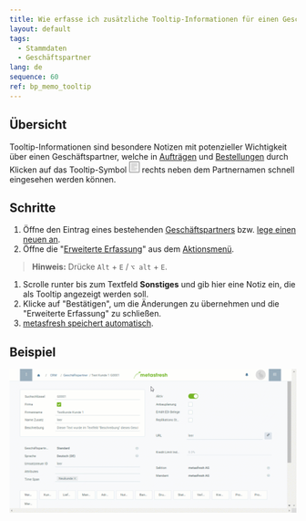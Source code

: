 ```yaml
---
title: Wie erfasse ich zusätzliche Tooltip-Informationen für einen Geschäftspartner?
layout: default
tags:
  - Stammdaten
  - Geschäftspartner
lang: de
sequence: 60
ref: bp_memo_tooltip
---
```


## Übersicht
Tooltip-Informationen sind besondere Notizen mit potenzieller Wichtigkeit über einen Geschäftspartner, welche in [Aufträgen](Auftrag_erfassen) und [Bestellungen](Bestellung_erfassen) durch Klicken auf das Tooltip-Symbol ![](assets/Tooltip_icon.png) rechts neben dem Partnernamen schnell eingesehen werden können.

## Schritte
1. Öffne den Eintrag eines bestehenden [Geschäftspartners](Menu) bzw. [lege einen neuen an](Neuer_Geschaeftspartner).
1. Öffne die "[Erweiterte Erfassung](Ansichten)" aus dem [Aktionsmenü](AktionStarten).
 >**Hinweis:** Drücke `Alt` + `E` / `⌥ alt` + `E`.

1. Scrolle runter bis zum Textfeld **Sonstiges** und gib hier eine Notiz ein, die als Tooltip angezeigt werden soll.
1. Klicke auf "Bestätigen", um die Änderungen zu übernehmen und die "Erweiterte Erfassung" zu schließen.
1. [metasfresh speichert automatisch](Speicheranzeige).

## Beispiel
![](assets/GP_Memo_Tooltip.gif)
